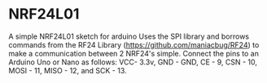 # NRF24L01
A simple NRF24L01 sketch for arduino
Uses the SPI library and borrows commands from the RF24 Library (https://github.com/maniacbug/RF24) to make a communication between 2 NRF24's simple.
Connect the pins to an Arduino Uno or Nano as follows: VCC- 3.3v, GND - GND, CE - 9, CSN - 10, MOSI - 11, MISO - 12, and SCK - 13.

